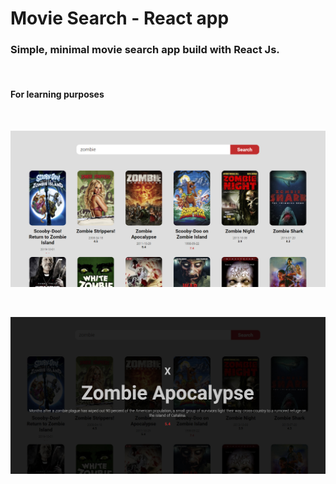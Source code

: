 # Movie Search - React app

### Simple, minimal movie search app build with React Js.

<br>

#### For learning purposes

<br>

<img src="readme_files/02.jpg"
     alt="01"
     style="height: auto;"/>

<br>

<img src="readme_files/03.jpg"
     alt="01"
     style="height: auto;"/>

<br>
